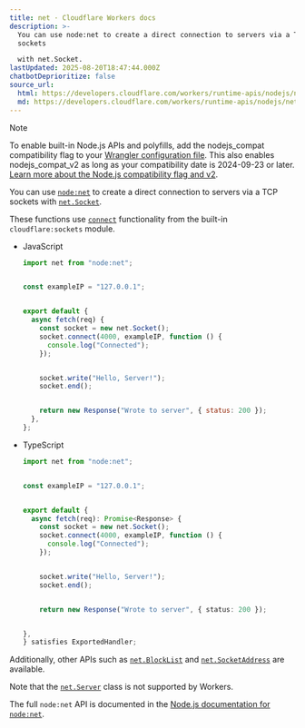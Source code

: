 ```yaml
---
title: net · Cloudflare Workers docs
description: >-
  You can use node:net to create a direct connection to servers via a TCP
  sockets

  with net.Socket.
lastUpdated: 2025-08-20T18:47:44.000Z
chatbotDeprioritize: false
source_url:
  html: https://developers.cloudflare.com/workers/runtime-apis/nodejs/net/
  md: https://developers.cloudflare.com/workers/runtime-apis/nodejs/net/index.md
---
```


Note

To enable built-in Node.js APIs and polyfills, add the nodejs\_compat compatibility flag to your [Wrangler configuration file](https://developers.cloudflare.com/workers/wrangler/configuration/). This also enables nodejs\_compat\_v2 as long as your compatibility date is 2024-09-23 or later. [Learn more about the Node.js compatibility flag and v2](https://developers.cloudflare.com/workers/configuration/compatibility-flags/#nodejs-compatibility-flag).

You can use [`node:net`](https://nodejs.org/api/net.html) to create a direct connection to servers via a TCP sockets with [`net.Socket`](https://nodejs.org/api/net.html#class-netsocket).

These functions use [`connect`](https://developers.cloudflare.com/workers/runtime-apis/tcp-sockets/#connect) functionality from the built-in `cloudflare:sockets` module.

* JavaScript

  ```js
  import net from "node:net";


  const exampleIP = "127.0.0.1";


  export default {
    async fetch(req) {
      const socket = new net.Socket();
      socket.connect(4000, exampleIP, function () {
        console.log("Connected");
      });


      socket.write("Hello, Server!");
      socket.end();


      return new Response("Wrote to server", { status: 200 });
    },
  };
  ```

* TypeScript

  ```ts
  import net from "node:net";


  const exampleIP = "127.0.0.1";


  export default {
    async fetch(req): Promise<Response> {
      const socket = new net.Socket();
      socket.connect(4000, exampleIP, function () {
        console.log("Connected");
      });


      socket.write("Hello, Server!");
      socket.end();


      return new Response("Wrote to server", { status: 200 });


  },
  } satisfies ExportedHandler;
  ```

Additionally, other APIs such as [`net.BlockList`](https://nodejs.org/api/net.html#class-netblocklist) and [`net.SocketAddress`](https://nodejs.org/api/net.html#class-netsocketaddress) are available.

Note that the [`net.Server`](https://nodejs.org/api/net.html#class-netserver) class is not supported by Workers.

The full `node:net` API is documented in the [Node.js documentation for `node:net`](https://nodejs.org/api/net.html).

```plaintext
```
